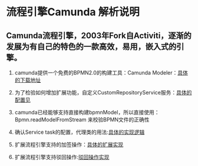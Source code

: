 
# 流程引擎Camunda 解析说明			

Camunda流程引擎，2003年Fork自Activiti，逐渐的发展为有自己的特色的一款高效，易用，嵌入式的引擎。      
---   

1. camunda提供一个免费的BPMN2.0的构建工具：Camunda Modeler：[具体的下载地址](https://camunda.com/download/modeler/)       
  
2. 为了检验如何增加扩展功能，自定义CustomRepositoryService服务：[具体的配置见](https://github.com/AndiHappy/customcamunda/wiki/%E6%89%A9%E5%B1%95%E6%88%96%E4%BF%AE%E6%94%B9%E5%BC%95%E6%93%8E%E5%8A%9F%E8%83%BD)                 
3. camunda已经能够支持直接构建bpmnModel，所以直接使用：Bpmn.readModelFromStream 来校验BPMN文件的正确性       
4. 确认Service task的配置，代理类的用法:[具体的实现逻辑](https://github.com/AndiHappy/customcamunda/wiki/%E5%89%8D%E5%8A%A0%E7%AD%BE%EF%BC%8C%E5%90%8E%E5%8A%A0%E7%AD%BE%E7%9A%84%E5%AE%9E%E7%8E%B0)         
5. 扩展流程引擎支持的加签操作：[具体的扩展实现](https://github.com/AndiHappy/customcamunda/wiki/%E5%89%8D%E5%8A%A0%E7%AD%BE%EF%BC%8C%E5%90%8E%E5%8A%A0%E7%AD%BE%E7%9A%84%E5%AE%9E%E7%8E%B0)     
6. 扩展流程引擎支持驳回操作:[驳回操作实现]()   